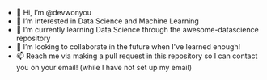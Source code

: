 - 👋 Hi, I’m @devwonyou
- 👀 I’m interested in Data Science and Machine Learning
- 🌱 I’m currently learning Data Science through the awesome-datascience repository
- 💞️ I’m looking to collaborate in the future when I've learned enough!
- 📫 Reach me via making a pull request in this repository so I can contact you on your email! (while I have not set up my email)

